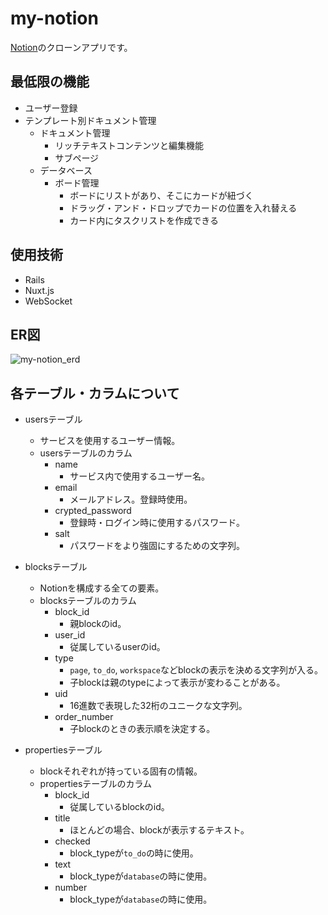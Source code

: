 # my-notion
[Notion](https://www.notion.so/)のクローンアプリです。

## 最低限の機能
- ユーザー登録
- テンプレート別ドキュメント管理
  - ドキュメント管理
    - リッチテキストコンテンツと編集機能
    - サブページ
  - データベース
    - ボード管理
      - ボードにリストがあり、そこにカードが紐づく
      - ドラッグ・アンド・ドロップでカードの位置を入れ替える
      - カード内にタスクリストを作成できる

## 使用技術
- Rails
- Nuxt.js
- WebSocket

## ER図

![my-notion_erd](https://user-images.githubusercontent.com/66538632/185011172-ea9789ed-5604-4a38-9826-6d9bc27665b0.jpg)

## 各テーブル・カラムについて

- usersテーブル
  - サービスを使用するユーザー情報。
  - usersテーブルのカラム
    - name
      - サービス内で使用するユーザー名。
    - email
      - メールアドレス。登録時使用。
    - crypted_password
      - 登録時・ログイン時に使用するパスワード。
    - salt
      - パスワードをより強固にするための文字列。

- blocksテーブル
  - Notionを構成する全ての要素。
  - blocksテーブルのカラム
    - block_id
      - 親blockのid。
    - user_id
      - 従属しているuserのid。
    - type
      - `page`, `to_do`, `workspace`などblockの表示を決める文字列が入る。
      - 子blockは親のtypeによって表示が変わることがある。
    - uid
      - 16進数で表現した32桁のユニークな文字列。
    - order_number
      - 子blockのときの表示順を決定する。

- propertiesテーブル
  - blockそれぞれが持っている固有の情報。
  - propertiesテーブルのカラム
    - block_id
      - 従属しているblockのid。
    - title
      - ほとんどの場合、blockが表示するテキスト。
    - checked
      - block_typeが`to_do`の時に使用。
    - text
      - block_typeが`database`の時に使用。
    - number
      - block_typeが`database`の時に使用。
